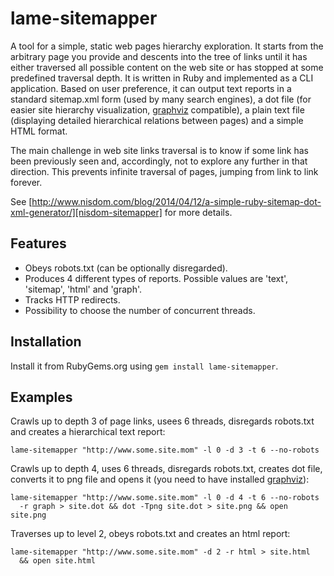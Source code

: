 # lame-sitemapper

A tool for a simple, static web pages hierarchy exploration. It starts from the arbitrary page you provide and descents into the tree of links until it has either traversed all possible content on the web site or has stopped at some predefined traversal depth. It is written in Ruby and implemented as a CLI application. Based on user preference, it can output text reports in a standard sitemap.xml form (used by many search engines), a dot file (for easier site hierarchy visualization, [graphviz][graphviz] compatible), a plain text file (displaying detailed hierarchical relations between pages) and a simple HTML format.

The main challenge in web site links traversal is to know if some link has been previously seen and, accordingly, not to explore any further in that direction. This prevents infinite traversal of pages, jumping from link to link forever.

See [http://www.nisdom.com/blog/2014/04/12/a-simple-ruby-sitemap-dot-xml-generator/][nisdom-sitemapper] for more details.

## Features
* Obeys robots.txt (can be optionally disregarded).
* Produces 4 different types of reports. Possible values are 'text', 'sitemap', 'html' and 'graph'.
* Tracks HTTP redirects.
* Possibility to choose the number of concurrent threads.

## Installation
Install it from RubyGems.org using `gem install lame-sitemapper`.

## Examples
Crawls up to depth 3 of page links, usees 6 threads, disregards robots.txt and creates a hierarchical text report:
```
lame-sitemapper "http://www.some.site.mom" -l 0 -d 3 -t 6 --no-robots
```
Crawls up to depth 4, uses 6 threads, disregards robots.txt, creates dot file, converts it to png file and opens it (you need to have installed [graphviz][graphviz]):
```
lame-sitemapper "http://www.some.site.mom" -l 0 -d 4 -t 6 --no-robots
  -r graph > site.dot && dot -Tpng site.dot > site.png && open site.png
```
Traverses up to level 2, obeys robots.txt and creates an html report:
```
lame-sitemapper "http://www.some.site.mom" -d 2 -r html > site.html
  && open site.html
```

[graphviz]: http://www.graphviz.org/
[github-sitemapper]: http://github.com/okulik/lame-sitemapper/
[bundler]: http://bundler.io/
[nisdom-sitemapper]: http://www.nisdom.com/blog/2014/04/12/a-simple-ruby-sitemap-dot-xml-generator/
